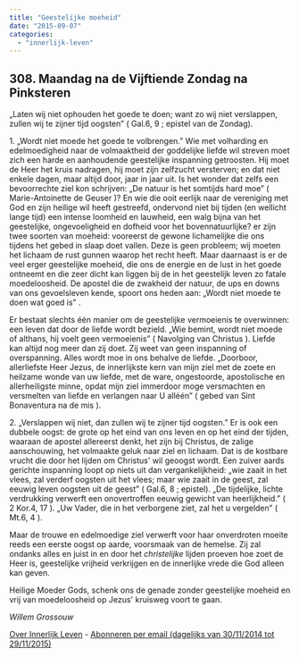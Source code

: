 ```yaml
---
title: "Geestelijke moeheid"
date: "2015-09-07"
categories: 
  - "innerlijk-leven"
---
```


## 308\. Maandag na de Vijftiende Zondag na Pinksteren

„Laten wij niet ophouden het goede te doen; want zo wij niet verslappen, zullen wij te zijner tijd oogsten” ( Gal.6, 9 ; epistel van de Zondag).

1\. „Wordt niet moede het goede te volbrengen.” Wie met volharding en edelmoedigheid naar de volmaaktheid der goddelijke liefde wil streven moet zich een harde en aanhoudende geestelijke inspanning getroosten. Hij moet de Heer het kruis nadragen, hij moet zijn zelfzucht versterven; en dat niet enkele dagen, maar altijd door, jaar in jaar uit. Is het wonder dat zelfs een bevoorrechte ziel kon schrijven: „De natuur is het somtijds hard moe” ( Marie-Antoinette de Geuser )? En wie die ooit eerlijk naar de vereniging met God en zijn heilige wil heeft gestreefd, ondervond niet bij tijden (en wellicht lange tijd) een intense loomheid en lauwheid, een walg bijna van het geestelijke, ongevoeligheid en dofheid voor het bovennatuurlijke? er zijn twee soorten van moeheid: vooreerst de gewone lichamelijke die ons tijdens het gebed in slaap doet vallen. Deze is geen probleem; wij moeten het lichaam de rust gunnen waarop het recht heeft. Maar daarnaast is er de veel erger geestelijke moeheid, die ons de energie en de lust in het goede ontneemt en die zeer dicht kan liggen bij de in het geestelijk leven zo fatale moedeloosheid. De apostel die de zwakheid der natuur, de ups en downs van ons gevoelsleven kende, spoort ons heden aan: „Wordt niet moede te doen wat goed is” .

Er bestaat slechts één manier om de geestelijke vermoeienis te overwinnen: een leven dat door de liefde wordt bezield. „Wie bemint, wordt niet moede of althans, hij voelt geen vermoeienis” ( Navolging van Christus ). Liefde kan altijd nog meer dan zij doet. Zij weet van geen inspanning of overspanning. Alles wordt moe in ons behalve de liefde. „Doorboor, allerliefste Heer Jezus, de innerlijkste kern van mijn ziel met de zoete en heilzame wonde van uw liefde, met de ware, ongestoorde, apostolische en allerheiligste minne, opdat mijn ziel immerdoor moge versmachten en versmelten van liefde en verlangen naar U alléén” ( gebed van Sint Bonaventura na de mis ).

2\. „Verslappen wij niet, dan zullen wij te zijner tijd oogsten.” Er is ook een dubbele oogst: de grote op het eind van ons leven en op het eind der tijden, waaraan de apostel allereerst denkt, het zijn bij Christus, de zalige aanschouwing, het volmaakte geluk naar ziel en lichaam. Dat is de kostbare vrucht die door het lijden om Christus' wil geoogst wordt. Een zuiver aards gerichte inspanning loopt op niets uit dan vergankelijkheid: „wie zaait in het vlees, zal verderf oogsten uit het vlees; maar wie zaait in de geest, zal eeuwig leven oogsten uit de geest” ( Gal.6, 8 ; epistel). „De tijdelijke, lichte verdrukking verwerft een onovertroffen eeuwig gewicht van heerlijkheid.” ( 2 Kor.4, 17 ). „Uw Vader, die in het verborgene ziet, zal het u vergelden” ( Mt.6, 4 ).

Maar de trouwe en edelmoedige ziel verwerft voor haar onverdroten moeite reeds een eerste oogst op aarde, voorsmaak van de hemelse. Zij zal ondanks alles en juist in en door het _christelijke_ lijden proeven hoe zoet de Heer is, geestelijke vrijheid verkrijgen en de innerlijke vrede die God alleen kan geven.

Heilige Moeder Gods, schenk ons de genade zonder geestelijke moeheid en vrij van moedeloosheid op Jezus' kruisweg voort te gaan.

_Willem Grossouw_

[Over Innerlijk Leven](/blog/een-jaar-lang-innerlijk-leven-op-geloven-leren/) - [Abonneren per email (dagelijks van 30/11/2014 tot 29/11/2015)](http://eepurl.com/9P3DT)

